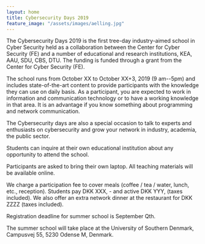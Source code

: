 ```yaml
---
layout: home
title: Cybersecurity Days 2019
feature_image: "/assets/images/aelling.jpg"
---
```


The Cybersecurity Days 2019 is the first tree-day industry-aimed school in Cyber ​​Security held as a collaboration between the Center for Cyber ​​Security (FE) and a number of educational and research institutions, KEA, AAU, SDU, CBS, DTU. The funding is funded through a grant from the Center for Cyber ​​Security (FE).

The school runs from October XX to October XX+3, 2019 (9 am--5pm) and includes state-of-the-art content to provide participants with the knowledge they can use on daily basis. As a participant, you are expected to work in information and communication technology or to have a working knowledge in that area. It is an advantage if you know something about programming and network communication.

The Cybersecurity days are also a special occasion to talk to experts and enthusiasts on cybersecurity and grow your network in industry, academia, the public sector.

Students can inquire at their own educational institution about any opportunity to attend the school.

Participants are asked to bring their own laptop. All teaching materials will be available online.

We charge a participation fee to cover meals (coffee / tea / water, lunch, etc., reception). Students pay DKK XXX, - and active DKK YYY, (taxes included). We also offer an extra network dinner at the restaurant for DKK ZZZZ (taxes included).

Registration deadline for summer school is September Qth.

The summer school will take place at the University of Southern Denmark, Campusvej 55, 5230 Odense M, Denmark.
